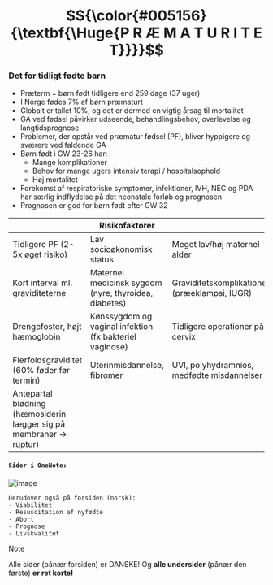 # $${\color{#005156}{\textbf{\Huge{P R Æ M A T U R I T E T}}}}$$
### Det for tidligt fødte barn
- Præterm = børn født tidligere end 259 dage (37 uger)
- I Norge fødes 7% af børn præmaturt
- Globalt er tallet 10%, og det er dermed en vigtig årsag til mortalitet 
- GA ved fødsel påvirker udseende, behandlingsbehov, overlevelse og langtidsprognose 
- Problemer, der opstår ved præmatur fødsel (PF), bliver hyppigere og sværere ved faldende GA
- Børn født i GW 23-26 har:
	- Mange komplikationer 
	- Behov for mange ugers intensiv terapi / hospitalsophold
	- Høj mortalitet
- Forekomst af respiratoriske symptomer, infektioner, IVH, NEC og PDA har særlig indflydelse på det neonatale forløb og prognosen
- Prognosen er god for børn født efter GW 32

|| Risikofaktorer ||
|---|---|---|
| Tidligere PF (2-5x øget risiko) | Lav socioøkonomisk status | Meget lav/høj maternel alder |
| Kort interval ml. graviditeterne | Maternel medicinsk sygdom (nyre, thyroidea, diabetes) | Graviditetskomplikationer (præeklampsi, IUGR) |
| Drengefoster, højt hæmoglobin | Kønssygdom og vaginal infektion (fx bakteriel vaginose)| Tidligere operationer på cervix|
| Flerfoldsgraviditet (60% føder før termin) | Uterinmisdannelse, fibromer | UVI, polyhydramnios, medfødte misdannelser|
| Antepartal blødning (hæmosiderin lægger sig på membraner → ruptur)|||

#### `Sider i OneNote:`
![image](https://github.com/user-attachments/assets/7394326b-4106-403d-8a6c-2cbda035d505)

```
Derudover også på forsiden (norsk):
- Viabilitet
- Resuscitation af nyfødte
- Abort
- Prognose
- Livskvalitet
```

> [!NOTE]
> Alle sider (pånær forsiden) er DANSKE! Og **alle undersider** (pånær den første) **er ret korte!**
